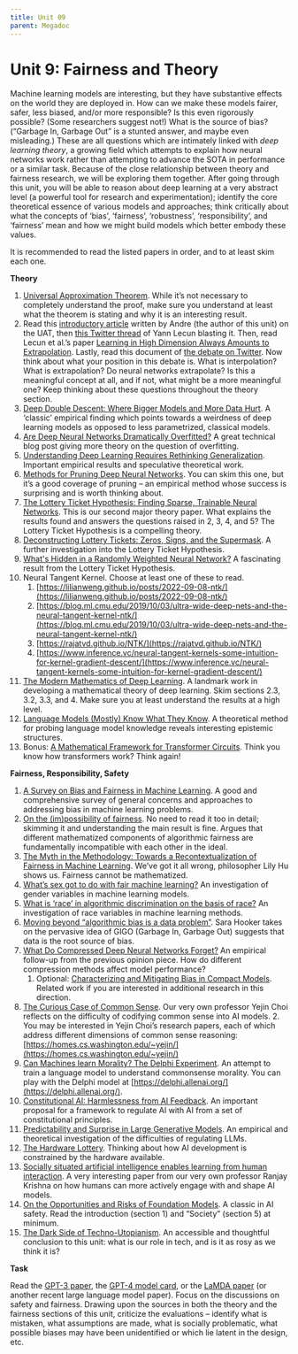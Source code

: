 ```yaml
---
title: Unit 09
parent: Megadoc
---
```


# Unit 9: Fairness and Theory


Machine learning models are interesting, but they have substantive effects on the world they are deployed in. How can we make these models fairer, safer, less biased, and/or more responsible? Is this even rigorously possible? (Some researchers suggest not!) What is the source of bias? (“Garbage In, Garbage Out” is a stunted answer, and maybe even misleading.) These are all questions which are intimately linked with _deep learning theory_, a growing field which attempts to explain how neural networks work rather than attempting to advance the SOTA in performance or a similar task. Because of the close relationship between theory and fairness research, we will be exploring them together. After going through this unit, you will be able to reason about deep learning at a very abstract level (a powerful tool for research and experimentation); identify the core theoretical essence of various models and approaches; think critically about what the concepts of ‘bias’, ‘fairness’, ‘robustness’, ‘responsibility’, and ‘fairness’ mean and how we might build models which better embody these values.

It is recommended to read the listed papers in order, and to at least skim each one.

**Theory**



1. [Universal Approximation Theorem](https://en.wikipedia.org/wiki/Universal_approximation_theorem). While it’s not necessary to completely understand the proof, make sure you understand at least what the theorem is stating and why it is an interesting result. 
2. Read this [introductory article](https://medium.com/analytics-vidhya/you-dont-understand-neural-networks-until-you-understand-the-universal-approximation-theorem-85b3e7677126) written by Andre (the author of this unit) on the UAT, then [this Twitter thread](https://twitter.com/ylecun/status/1409940043951742981?lang=en) of Yann Lecun blasting it. Then, read Lecun et al.’s paper [Learning in High Dimension Always Amounts to Extrapolation](https://arxiv.org/pdf/2110.09485.pdf). Lastly, read this document of [the debate on Twitter](https://gowrishankar.info/blog/deep-learning-is-not-as-impressive-as-you-think-its-mere-interpolation/). Now think about what your position in this debate is. What is interpolation? What is extrapolation? Do neural networks extrapolate? Is this a meaningful concept at all, and if not, what might be a more meaningful one? Keep thinking about these questions throughout the theory section.
3. [Deep Double Descent: Where Bigger Models and More Data Hurt](https://arxiv.org/pdf/1912.02292.pdf). A ‘classic’ empirical finding which points towards a weirdness of deep learning models as opposed to less parametrized, classical models.
4. [Are Deep Neural Networks Dramatically Overfitted?](https://lilianweng.github.io/posts/2019-03-14-overfit/) A great technical blog post giving more theory on the question of overfitting.
5. [Understanding Deep Learning Requires Rethinking Generalization](https://arxiv.org/pdf/1611.03530.pdf). Important empirical results and speculative theoretical work.
6. [Methods for Pruning Deep Neural Networks](https://arxiv.org/pdf/2011.00241.pdf). You can skim this one, but it’s a good coverage of pruning – an empirical method whose success is surprising and is worth thinking about.
7. [The Lottery Ticket Hypothesis: Finding Sparse, Trainable Neural Networks](https://arxiv.org/abs/1803.03635). This is our second major theory paper. What explains the results found and answers the questions raised in 2, 3, 4, and 5? The Lottery Ticket Hypothesis is a compelling theory.
8. [Deconstructing Lottery Tickets: Zeros, Signs, and the Supermask](https://arxiv.org/pdf/1905.01067.pdf). A further investigation into the Lottery Ticket Hypothesis.
9. [What's Hidden in a Randomly Weighted Neural Network?](https://arxiv.org/pdf/1911.13299.pdf) A fascinating result from the Lottery Ticket Hypothesis.
10. Neural Tangent Kernel. Choose at least one of these to read.
    1. [https://lilianweng.github.io/posts/2022-09-08-ntk/](https://lilianweng.github.io/posts/2022-09-08-ntk/) 
    2. [https://blog.ml.cmu.edu/2019/10/03/ultra-wide-deep-nets-and-the-neural-tangent-kernel-ntk/](https://blog.ml.cmu.edu/2019/10/03/ultra-wide-deep-nets-and-the-neural-tangent-kernel-ntk/) 
    3. [https://rajatvd.github.io/NTK/](https://rajatvd.github.io/NTK/) 
    4. [https://www.inference.vc/neural-tangent-kernels-some-intuition-for-kernel-gradient-descent/](https://www.inference.vc/neural-tangent-kernels-some-intuition-for-kernel-gradient-descent/)
11. [The Modern Mathematics of Deep Learning](https://arxiv.org/pdf/2105.04026.pdf). A landmark work in developing a mathematical theory of deep learning. Skim sections 2.3, 3.2, 3.3, and 4. Make sure you at least understand the results at a high level.
12. [Language Models (Mostly) Know What They Know](https://arxiv.org/pdf/2207.05221.pdf). A theoretical method for probing language model knowledge reveals interesting epistemic structures. 
13. Bonus: [A Mathematical Framework for Transformer Circuits](https://transformer-circuits.pub/2021/framework/index.html). Think you know how transformers work? Think again!

**Fairness, Responsibility, Safety**



1. [A Survey on Bias and Fairness in Machine Learning](https://arxiv.org/pdf/1908.09635.pdf). A good and comprehensive survey of general concerns and approaches to addressing bias in machine learning problems.
2. [On the (im)possibility of fairness](https://arxiv.org/pdf/1609.07236.pdf). No need to read it too in detail; skimming it and understanding the main result is fine. Argues that different mathematized components of algorithmic fairness are fundamentally incompatible with each other in the ideal.
3. [The Myth in the Methodology: Towards a Recontextualization of Fairness in Machine Learning](https://econcs.seas.harvard.edu/files/econcs/files/green_icml18.pdf). We’ve got it all wrong, philosopher Lily Hu shows us. Fairness cannot be mathematized.
4. [What’s sex got to do with fair machine learning?](https://arxiv.org/ftp/arxiv/papers/2006/2006.01770.pdf) An investigation of gender variables in machine learning models.
5. [What is ‘race’ in algorithmic discrimination on the basis of race?](https://scholar.harvard.edu/files/lilyhu/files/what_is_race.pdf) An investigation of race variables in machine learning methods.
6. [Moving beyond “algorithmic bias is a data problem”](https://www.sciencedirect.com/science/article/pii/S2666389921000611). Sara Hooker takes on the pervasive idea of GIGO (Garbage In, Garbage Out) suggests that data is the root source of bias.
7. [What Do Compressed Deep Neural Networks Forget?](https://arxiv.org/abs/1911.05248) An empirical follow-up from the previous opinion piece. How do different compression methods affect model performance?
    1. Optional: [Characterizing and Mitigating Bias in Compact Models](https://arxiv.org/pdf/2010.03058.pdf). Related work if you are interested in additional research in this direction.
8. [The Curious Case of Common Sense](https://www.amacad.org/publication/curious-case-commonsense-intelligence). Our very own professor Yejin Choi reflects on the difficulty of codifying common sense into AI models.
    2. You may be interested in Yejin Choi’s research papers, each of which address different dimensions of common sense reasoning: [https://homes.cs.washington.edu/~yejin/](https://homes.cs.washington.edu/~yejin/) 
9. [Can Machines learn Morality? The Delphi Experiment](https://arxiv.org/pdf/2110.07574.pdf). An attempt to train a language model to understand commonsense morality. You can play with the Delphi model at [https://delphi.allenai.org/](https://delphi.allenai.org/). 
10. [Constitutional AI: Harmlessness from AI Feedback](https://arxiv.org/abs/2212.08073). An important proposal for a framework to regulate AI with AI from a set of constitutional principles.
11. [Predictability and Surprise in Large Generative Models](https://www.anthropic.com/index/predictability-and-surprise-in-large-generative-models). An empirical and theoretical investigation of the difficulties of regulating LLMs.
12. [The Hardware Lottery](https://arxiv.org/abs/2009.06489). Thinking about how AI development is constrained by the hardware available. 
13. [Socially situated artificial intelligence enables learning from human interaction](https://www.pnas.org/doi/full/10.1073/pnas.2115730119). A very interesting paper from our very own professor Ranjay Krishna on how humans can more actively engage with and shape AI models.
14. [On the Opportunities and Risks of Foundation Models](https://arxiv.org/pdf/2108.07258.pdf). A classic in AI safety. Read the introduction (section 1) and “Society” (section 5) at minimum.
15. [The Dark Side of Techno-Utopianism](https://www.newyorker.com/magazine/2019/09/30/the-dark-side-of-techno-utopianism). An accessible and thoughtful conclusion to this unit: what is our role in tech, and is it as rosy as we think it is?

**Task**

Read the [GPT-3 paper](https://arxiv.org/abs/2005.14165), the [GPT-4 model card](https://cdn.openai.com/papers/gpt-4-system-card.pdf), or the [LaMDA paper](https://arxiv.org/pdf/2201.08239.pdf) (or another recent large language model paper). Focus on the discussions on safety and fairness. Drawing upon the sources in both the theory and the fairness sections of this unit, criticize the evaluations – identify what is mistaken, what assumptions are made, what is socially problematic, what possible biases may have been unidentified or which lie latent in the design, etc.